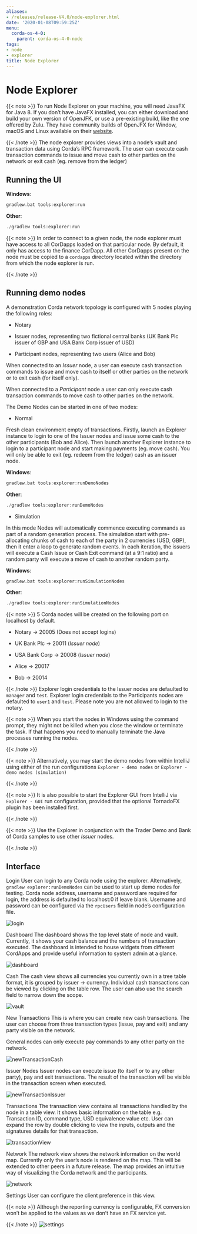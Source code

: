 ```yaml
---
aliases:
- /releases/release-V4.0/node-explorer.html
date: '2020-01-08T09:59:25Z'
menu:
  corda-os-4-0:
    parent: corda-os-4-0-node
tags:
- node
- explorer
title: Node Explorer
---
```



# Node Explorer


{{< note >}}
To run Node Explorer on your machine, you will need JavaFX for Java 8. If you don’t have JavaFX
                installed, you can either download and build your own version of OpenJFK, or use a pre-existing
                build, like the one offered by Zulu. They have community builds of OpenJFX for Window, macOS and Linux
                available on their [website](https://www.azul.com/downloads/zulu/zulufx/).

{{< /note >}}
The node explorer provides views into a node’s vault and transaction data using Corda’s RPC framework.
            The user can execute cash transaction commands to issue and move cash to other parties on the network or exit cash (eg. remove from the ledger)


## Running the UI

**Windows**:

```kotlin
gradlew.bat tools:explorer:run
```
**Other**:

```kotlin
./gradlew tools:explorer:run
```

{{< note >}}
In order to connect to a given node, the node explorer must have access to all CorDapps loaded on that particular node.
                    By default, it only has access to the finance CorDapp.
                    All other CorDapps present on the node must be copied to a `cordapps` directory located within the directory from which the node explorer is run.

{{< /note >}}

## Running demo nodes

A demonstration Corda network topology is configured with 5 nodes playing the following roles:


* Notary


* Issuer nodes, representing two fictional central banks (UK Bank Plc issuer of GBP and USA Bank Corp issuer of USD)


* Participant nodes, representing two users (Alice and Bob)


When connected to an *Issuer* node, a user can execute cash transaction commands to issue and move cash to itself or other
                parties on the network or to exit cash (for itself only).

When connected to a *Participant* node a user can only execute cash transaction commands to move cash to other parties on the network.

The Demo Nodes can be started in one of two modes:


* Normal

Fresh clean environment empty of transactions.
                        Firstly, launch an Explorer instance to login to one of the Issuer nodes and issue some cash to the other participants (Bob and Alice).
                        Then launch another Explorer instance to login to a participant node and start making payments (eg. move cash).
                        You will only be able to exit (eg. redeem from the ledger) cash as an issuer node.


**Windows**:

```kotlin
gradlew.bat tools:explorer:runDemoNodes
```
**Other**:

```kotlin
./gradlew tools:explorer:runDemoNodes
```

* Simulation

In this mode Nodes will automatically commence executing commands as part of a random generation process.
                        The simulation start with pre-allocating chunks of cash to each of the party in 2 currencies (USD, GBP), then it enter a loop to generate random events.
                        In each iteration, the issuers will execute a Cash Issue or Cash Exit command (at a 9:1 ratio) and a random party will execute a move of cash to another random party.


**Windows**:

```kotlin
gradlew.bat tools:explorer:runSimulationNodes
```
**Other**:

```kotlin
./gradlew tools:explorer:runSimulationNodes
```

{{< note >}}
5 Corda nodes will be created on the following port on localhost by default.


* Notary -> 20005            (Does not accept logins)


* UK Bank Plc -> 20011       (*Issuer node*)


* USA Bank Corp -> 20008     (*Issuer node*)


* Alice -> 20017


* Bob -> 20014


{{< /note >}}
Explorer login credentials to the Issuer nodes are defaulted to `manager` and `test`.
                Explorer login credentials to the Participants nodes are defaulted to `user1` and `test`.
                Please note you are not allowed to login to the notary.


{{< note >}}
When you start the nodes in Windows using the command prompt, they might not be killed when you close the
                    window or terminate the task. If that happens you need to manually terminate the Java processes running the nodes.

{{< /note >}}

{{< note >}}
Alternatively, you may start the demo nodes from within IntelliJ using either of the run configurations
                    `Explorer - demo nodes` or `Explorer - demo nodes (simulation)`

{{< /note >}}

{{< note >}}
It is also possible to start the Explorer GUI from IntelliJ via `Explorer - GUI` run configuration, provided that the optional TornadoFX plugin has been installed first.

{{< /note >}}

{{< note >}}
Use the Explorer in conjunction with the Trader Demo and Bank of Corda samples to use other *Issuer* nodes.

{{< /note >}}

## Interface



Login
User can login to any Corda node using the explorer. Alternatively, `gradlew explorer:runDemoNodes` can be used to start up demo nodes for testing.
                            Corda node address, username and password are required for login, the address is defaulted to localhost:0 if leave blank.
                            Username and password can be configured via the `rpcUsers` field in node’s configuration file.

![login](/en/images/login.png "login")

Dashboard
The dashboard shows the top level state of node and vault.
                            Currently, it shows your cash balance and the numbers of transaction executed.
                            The dashboard is intended to house widgets from different CordApps and provide useful information to system admin at a glance.

![dashboard](/en/images/dashboard.png "dashboard")

Cash
The cash view shows all currencies you currently own in a tree table format, it is grouped by issuer -> currency.
                            Individual cash transactions can be viewed by clicking on the table row. The user can also use the search field to narrow down the scope.

![vault](/en/images/vault.png "vault")

New Transactions
This is where you can create new cash transactions.
                            The user can choose from three transaction types (issue, pay and exit) and any party visible on the network.

General nodes can only execute pay commands to any other party on the network.

![newTransactionCash](/en/images/newTransactionCash.png "newTransactionCash")

Issuer Nodes
Issuer nodes can execute issue (to itself or to any other party), pay and exit transactions.
                            The result of the transaction will be visible in the transaction screen when executed.

![newTransactionIssuer](/en/images/newTransactionIssuer.png "newTransactionIssuer")

Transactions
The transaction view contains all transactions handled by the node in a table view. It shows basic information on the table e.g. Transaction ID,
                            command type, USD equivalence value etc. User can expand the row by double clicking to view the inputs,
                            outputs and the signatures details for that transaction.

![transactionView](/en/images/transactionView.png "transactionView")

Network
The network view shows the network information on the world map. Currently only the user’s node is rendered on the map.
                            This will be extended to other peers in a future release.
                            The map provides an intuitive way of visualizing the Corda network and the participants.

![network](/en/images/network.png "network")

Settings
User can configure the client preference in this view.


{{< note >}}
Although the reporting currency is configurable, FX conversion won’t be applied to the values as we don’t have an FX service yet.

{{< /note >}}
![settings](/en/images/settings.png "settings")
